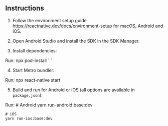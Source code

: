 ## Instructions

1. Follow the environment setup guide https://reactnative.dev/docs/environment-setup for macOS, Android and iOS.
2. Open Android Studio and install the SDK in the SDK Manager.


3. Install dependencies:

Run:
    npx pod-install
    ```

4. Start Metro bundler:

Run:
    npx react-native start


5. Build and run for Android or iOS (all options are available in `package.json`):

Run:
    # Android
    yarn run-android:base:dev

    # iOS
    yarn run-ios:base:dev
